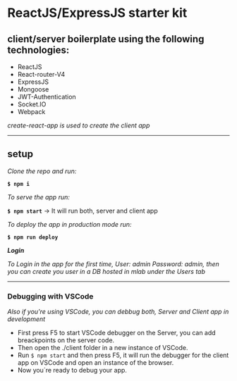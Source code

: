 # ReactJS/ExpressJS starter kit

## client/server boilerplate using the following technologies:

- ReactJS
- React-router-V4
- ExpressJS
- Mongoose
- JWT-Authentication
- Socket.IO
- Webpack

*create-react-app is used to create the client app*

___

## setup

*Clone the repo and run:*

**<code>$ npm i</code>**

*To serve the app run:*

**<code>$ npm start</code>** -> It will run both, server and client app

*To deploy the app in production mode run:*

**<code>$ npm run deploy</code>**

***Login***

*To Login in the app for the first time, User: admin Password: admin, then you can create you user in a DB hosted in mlab under the Users tab*

___

### Debugging with VSCode

*Also if you're using VSCode, you can debbug both, Server and Client app in development*

- First press F5 to start VSCode debugger on the Server, you can add breackpoints on the server code.
- Then open the ./client folder in a new instance of VSCode.
- Run <code>$ npm start</code> and then press F5, it will run the debugger for the client app on VSCode and open an instance of the browser.
- Now you´re ready to debug your app.